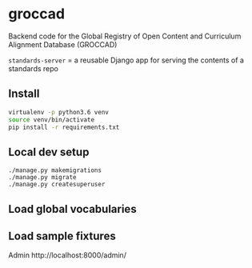 # groccad
Backend code for the Global Registry of Open Content and Curriculum Alignment Database (GROCCAD)

`standards-server` = a reusable Django app for serving the contents of a standards repo



## Install

```bash
virtualenv -p python3.6 venv
source venv/bin/activate
pip install -r requirements.txt
```


## Local dev setup

```
./manage.py makemigrations
./manage.py migrate
./manage.py createsuperuser
```

## Load global vocabularies


## Load sample fixtures






Admin http://localhost:8000/admin/

